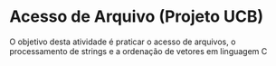 # Acesso de Arquivo (Projeto UCB)

O objetivo desta atividade é praticar o acesso de arquivos, o processamento de strings e a ordenação de vetores em linguagem C
